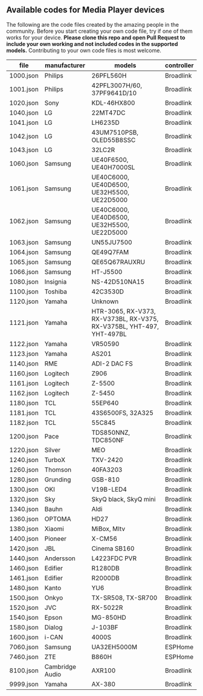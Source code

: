 ## Available codes for Media Player devices

The following are the code files created by the amazing people in the community. Before you start creating your own code file, try if one of them works for your device. **Please clone this repo and open Pull Request to include your own working and not included codes in the supported models.** Contributing to your own code files is most welcome.

<!-- MARKDOWN-AUTO-DOCS:START (JSON_TO_HTML_TABLE:src=./docs/media_player_codes.json) -->
<table class="JSON-TO-HTML-TABLE"><thead><tr><th class="file-th">file</th><th class="manufacturer-th">manufacturer</th><th class="models-th">models</th><th class="controller-th">controller</th></tr></thead><tbody ><tr ><td class="file-td td_text">1000.json</td><td class="manufacturer-td td_text">Philips</td><td class="models-td td_text">26PFL560H</td><td class="controller-td td_text">Broadlink</td></tr>
<tr ><td class="file-td td_text">1001.json</td><td class="manufacturer-td td_text">Philips</td><td class="models-td td_text">42PFL3007H/60, 37PF9641D/10</td><td class="controller-td td_text">Broadlink</td></tr>
<tr ><td class="file-td td_text">1020.json</td><td class="manufacturer-td td_text">Sony</td><td class="models-td td_text">KDL-46HX800</td><td class="controller-td td_text">Broadlink</td></tr>
<tr ><td class="file-td td_text">1040.json</td><td class="manufacturer-td td_text">LG</td><td class="models-td td_text">22MT47DC</td><td class="controller-td td_text">Broadlink</td></tr>
<tr ><td class="file-td td_text">1041.json</td><td class="manufacturer-td td_text">LG</td><td class="models-td td_text">LH6235D</td><td class="controller-td td_text">Broadlink</td></tr>
<tr ><td class="file-td td_text">1042.json</td><td class="manufacturer-td td_text">LG</td><td class="models-td td_text">43UM7510PSB, OLED55B8SSC</td><td class="controller-td td_text">Broadlink</td></tr>
<tr ><td class="file-td td_text">1043.json</td><td class="manufacturer-td td_text">LG</td><td class="models-td td_text">32LC2R</td><td class="controller-td td_text">Broadlink</td></tr>
<tr ><td class="file-td td_text">1060.json</td><td class="manufacturer-td td_text">Samsung</td><td class="models-td td_text">UE40F6500, UE40H7000SL</td><td class="controller-td td_text">Broadlink</td></tr>
<tr ><td class="file-td td_text">1061.json</td><td class="manufacturer-td td_text">Samsung</td><td class="models-td td_text">UE40C6000, UE40D6500, UE32H5500, UE22D5000</td><td class="controller-td td_text">Broadlink</td></tr>
<tr ><td class="file-td td_text">1062.json</td><td class="manufacturer-td td_text">Samsung</td><td class="models-td td_text">UE40C6000, UE40D6500, UE32H5500, UE22D5000</td><td class="controller-td td_text">Broadlink</td></tr>
<tr ><td class="file-td td_text">1063.json</td><td class="manufacturer-td td_text">Samsung</td><td class="models-td td_text">UN55JU7500</td><td class="controller-td td_text">Broadlink</td></tr>
<tr ><td class="file-td td_text">1064.json</td><td class="manufacturer-td td_text">Samsung</td><td class="models-td td_text">QE49Q7FAM</td><td class="controller-td td_text">Broadlink</td></tr>
<tr ><td class="file-td td_text">1065.json</td><td class="manufacturer-td td_text">Samsung</td><td class="models-td td_text">QE65Q67RAUXRU</td><td class="controller-td td_text">Broadlink</td></tr>
<tr ><td class="file-td td_text">1066.json</td><td class="manufacturer-td td_text">Samsung</td><td class="models-td td_text">HT-J5500</td><td class="controller-td td_text">Broadlink</td></tr>
<tr ><td class="file-td td_text">1080.json</td><td class="manufacturer-td td_text">Insignia</td><td class="models-td td_text">NS-42D510NA15</td><td class="controller-td td_text">Broadlink</td></tr>
<tr ><td class="file-td td_text">1100.json</td><td class="manufacturer-td td_text">Toshiba</td><td class="models-td td_text">42C3530D</td><td class="controller-td td_text">Broadlink</td></tr>
<tr ><td class="file-td td_text">1120.json</td><td class="manufacturer-td td_text">Yamaha</td><td class="models-td td_text">Unknown</td><td class="controller-td td_text">Broadlink</td></tr>
<tr ><td class="file-td td_text">1121.json</td><td class="manufacturer-td td_text">Yamaha</td><td class="models-td td_text">HTR-3065, RX-V373, RX-V373BL, RX-V375, RX-V375BL, YHT-497, YHT-497BL</td><td class="controller-td td_text">Broadlink</td></tr>
<tr ><td class="file-td td_text">1122.json</td><td class="manufacturer-td td_text">Yamaha</td><td class="models-td td_text">VR50590</td><td class="controller-td td_text">Broadlink</td></tr>
<tr ><td class="file-td td_text">1123.json</td><td class="manufacturer-td td_text">Yamaha</td><td class="models-td td_text">AS201</td><td class="controller-td td_text">Broadlink</td></tr>
<tr ><td class="file-td td_text">1140.json</td><td class="manufacturer-td td_text">RME</td><td class="models-td td_text">ADI-2 DAC FS</td><td class="controller-td td_text">Broadlink</td></tr>
<tr ><td class="file-td td_text">1160.json</td><td class="manufacturer-td td_text">Logitech</td><td class="models-td td_text">Z906</td><td class="controller-td td_text">Broadlink</td></tr>
<tr ><td class="file-td td_text">1161.json</td><td class="manufacturer-td td_text">Logitech</td><td class="models-td td_text">Z-5500</td><td class="controller-td td_text">Broadlink</td></tr>
<tr ><td class="file-td td_text">1162.json</td><td class="manufacturer-td td_text">Logitech</td><td class="models-td td_text">Z-5450</td><td class="controller-td td_text">Broadlink</td></tr>
<tr ><td class="file-td td_text">1180.json</td><td class="manufacturer-td td_text">TCL</td><td class="models-td td_text">55EP640</td><td class="controller-td td_text">Broadlink</td></tr>
<tr ><td class="file-td td_text">1181.json</td><td class="manufacturer-td td_text">TCL</td><td class="models-td td_text">43S6500FS, 32A325</td><td class="controller-td td_text">Broadlink</td></tr>
<tr ><td class="file-td td_text">1182.json</td><td class="manufacturer-td td_text">TCL</td><td class="models-td td_text">55C845</td><td class="controller-td td_text">Broadlink</td></tr>
<tr ><td class="file-td td_text">1200.json</td><td class="manufacturer-td td_text">Pace</td><td class="models-td td_text">TDS850NNZ, TDC850NF</td><td class="controller-td td_text">Broadlink</td></tr>
<tr ><td class="file-td td_text">1220.json</td><td class="manufacturer-td td_text">Silver</td><td class="models-td td_text">MEO</td><td class="controller-td td_text">Broadlink</td></tr>
<tr ><td class="file-td td_text">1240.json</td><td class="manufacturer-td td_text">TurboX</td><td class="models-td td_text">TXV-2420</td><td class="controller-td td_text">Broadlink</td></tr>
<tr ><td class="file-td td_text">1260.json</td><td class="manufacturer-td td_text">Thomson</td><td class="models-td td_text">40FA3203</td><td class="controller-td td_text">Broadlink</td></tr>
<tr ><td class="file-td td_text">1280.json</td><td class="manufacturer-td td_text">Grunding</td><td class="models-td td_text">GSB-810</td><td class="controller-td td_text">Broadlink</td></tr>
<tr ><td class="file-td td_text">1300.json</td><td class="manufacturer-td td_text">OKI</td><td class="models-td td_text">V19B-LED4</td><td class="controller-td td_text">Broadlink</td></tr>
<tr ><td class="file-td td_text">1320.json</td><td class="manufacturer-td td_text">Sky</td><td class="models-td td_text">SkyQ black, SkyQ mini</td><td class="controller-td td_text">Broadlink</td></tr>
<tr ><td class="file-td td_text">1340.json</td><td class="manufacturer-td td_text">Bauhn</td><td class="models-td td_text">Aldi</td><td class="controller-td td_text">Broadlink</td></tr>
<tr ><td class="file-td td_text">1360.json</td><td class="manufacturer-td td_text">OPTOMA</td><td class="models-td td_text">HD27</td><td class="controller-td td_text">Broadlink</td></tr>
<tr ><td class="file-td td_text">1380.json</td><td class="manufacturer-td td_text">Xiaomi</td><td class="models-td td_text">MiBox, MItv</td><td class="controller-td td_text">Broadlink</td></tr>
<tr ><td class="file-td td_text">1400.json</td><td class="manufacturer-td td_text">Pioneer</td><td class="models-td td_text">X-CM56</td><td class="controller-td td_text">Broadlink</td></tr>
<tr ><td class="file-td td_text">1420.json</td><td class="manufacturer-td td_text">JBL</td><td class="models-td td_text">Cinema SB160</td><td class="controller-td td_text">Broadlink</td></tr>
<tr ><td class="file-td td_text">1440.json</td><td class="manufacturer-td td_text">Andersson</td><td class="models-td td_text">L4223FDC PVR</td><td class="controller-td td_text">Broadlink</td></tr>
<tr ><td class="file-td td_text">1460.json</td><td class="manufacturer-td td_text">Edifier</td><td class="models-td td_text">R1280DB</td><td class="controller-td td_text">Broadlink</td></tr>
<tr ><td class="file-td td_text">1461.json</td><td class="manufacturer-td td_text">Edifier</td><td class="models-td td_text">R2000DB</td><td class="controller-td td_text">Broadlink</td></tr>
<tr ><td class="file-td td_text">1480.json</td><td class="manufacturer-td td_text">Kanto</td><td class="models-td td_text">YU6</td><td class="controller-td td_text">Broadlink</td></tr>
<tr ><td class="file-td td_text">1500.json</td><td class="manufacturer-td td_text">Onkyo</td><td class="models-td td_text">TX-SR508, TX-SR700</td><td class="controller-td td_text">Broadlink</td></tr>
<tr ><td class="file-td td_text">1520.json</td><td class="manufacturer-td td_text">JVC</td><td class="models-td td_text">RX-5022R</td><td class="controller-td td_text">Broadlink</td></tr>
<tr ><td class="file-td td_text">1540.json</td><td class="manufacturer-td td_text">Epson</td><td class="models-td td_text">MG-850HD</td><td class="controller-td td_text">Broadlink</td></tr>
<tr ><td class="file-td td_text">1580.json</td><td class="manufacturer-td td_text">Dialog</td><td class="models-td td_text">J-103BF</td><td class="controller-td td_text">Broadlink</td></tr>
<tr ><td class="file-td td_text">1600.json</td><td class="manufacturer-td td_text">i-CAN</td><td class="models-td td_text">4000S</td><td class="controller-td td_text">Broadlink</td></tr>
<tr ><td class="file-td td_text">7060.json</td><td class="manufacturer-td td_text">Samsung</td><td class="models-td td_text">UA32EH5000M</td><td class="controller-td td_text">ESPHome</td></tr>
<tr ><td class="file-td td_text">7460.json</td><td class="manufacturer-td td_text">ZTE</td><td class="models-td td_text">B860H</td><td class="controller-td td_text">ESPHome</td></tr>
<tr ><td class="file-td td_text">8100.json</td><td class="manufacturer-td td_text">Cambridge Audio</td><td class="models-td td_text">AXR100</td><td class="controller-td td_text">Broadlink</td></tr>
<tr ><td class="file-td td_text">9999.json</td><td class="manufacturer-td td_text">Yamaha</td><td class="models-td td_text">AX-380</td><td class="controller-td td_text">Broadlink</td></tr></tbody></table>
<!-- MARKDOWN-AUTO-DOCS:END -->
